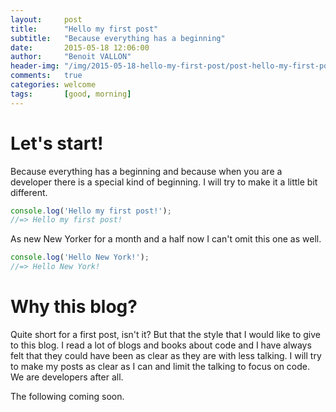 ```yaml
---
layout:     post
title:      "Hello my first post"
subtitle:   "Because everything has a beginning"
date:       2015-05-18 12:06:00
author:     "Benoit VALLON"
header-img: "/img/2015-05-18-hello-my-first-post/post-hello-my-first-post.jpg"
comments:   true
categories: welcome
tags:       [good, morning]
---
```


# Let's start!

Because everything has a beginning and because when you are a developer there is a special kind of beginning. I will try to make it a little bit different.

```js
console.log('Hello my first post!');
//=> Hello my first post!
```

As new New Yorker for a month and a half now I can't omit this one as well.

```js
console.log('Hello New York!');
//=> Hello New York!
```

# Why this blog?

Quite short for a first post, isn't it? But that the style that I would like to give to this blog. I read a lot of blogs and books about code and I have always felt that they could have been as clear as they are with less talking. I will try to make my posts as clear as I can and limit the talking to focus on code. We are developers after all.

The following coming soon.
